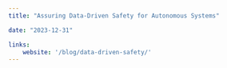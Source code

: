 ```yaml
---
title: "Assuring Data-Driven Safety for Autonomous Systems"

date: "2023-12-31"

links:
    website: '/blog/data-driven-safety/'
---
```


